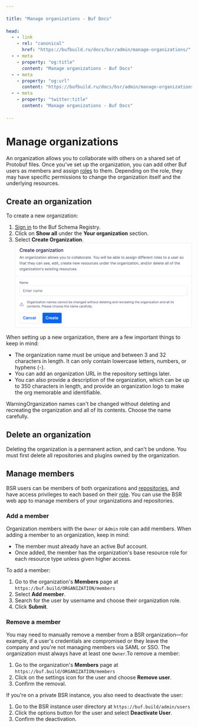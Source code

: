 ```yaml
---

title: "Manage organizations - Buf Docs"

head:
  - - link
    - rel: "canonical"
      href: "https://bufbuild.ru/docs/bsr/admin/manage-organizations/"
  - - meta
    - property: "og:title"
      content: "Manage organizations - Buf Docs"
  - - meta
    - property: "og:url"
      content: "https://bufbuild.ru/docs/bsr/admin/manage-organizations/"
  - - meta
    - property: "twitter:title"
      content: "Manage organizations - Buf Docs"

---
```


# Manage organizations

An organization allows you to collaborate with others on a shared set of Protobuf files. Once you've set up the organization, you can add other Buf users as members and assign [roles](../roles/) to them. Depending on the role, they may have specific permissions to change the organization itself and the underlying resources.

## Create an organization

To create a new organization:

1.  [Sign in](https://login.buf.build/) to the Buf Schema Registry.
2.  Click on **Show all** under the **Your organization** section.
3.  Select **Create Organization**.![Create a new organization](../../../images/bsr/org-create.png)

When setting up a new organization, there are a few important things to keep in mind:

- The organization name must be unique and between 3 and 32 characters in length. It can only contain lowercase letters, numbers, or hyphens (-).
- You can add an organization URL in the repository settings later.
- You can also provide a description of the organization, which can be up to 350 characters in length, and provide an organization logo to make the org memorable and identifiable.

WarningOrganization names can't be changed without deleting and recreating the organization and all of its contents. Choose the name carefully.

## Delete an organization

Deleting the organization is a permanent action, and can't be undone. You must first delete all repositories and plugins owned by the organization.

## Manage members

BSR users can be members of both organizations and [repositories](../manage-repositories/#add-member), and have access privileges to each based on their [role](../roles/). You can use the BSR web app to manage members of your organizations and repositories.

### Add a member

Organization members with the `Owner` or `Admin` role can add members. When adding a member to an organization, keep in mind:

- The member must already have an active Buf account.
- Once added, the member has the organization's base resource role for each resource type unless given higher access.

To add a member:

1.  Go to the organization's **Members** page at `https://buf.build/ORGANIZATION/members`
2.  Select **Add member**.
3.  Search for the user by username and choose their organization role.
4.  Click **Submit**.

### Remove a member

You may need to manually remove a member from a BSR organization—for example, if a user's credentials are compromised or they leave the company and you're not managing members via SAML or SSO. The organization must always have at least one `Owner`.To remove a member:

1.  Go to the organization's **Members** page at `https://buf.build/ORGANIZATION/members`
2.  Click on the settings icon for the user and choose **Remove user**.
3.  Confirm the removal.

If you're on a private BSR instance, you also need to deactivate the user:

1.  Go to the BSR instance user directory at `https://buf.build/admin/users`
2.  Click the options button for the user and select **Deactivate User**.
3.  Confirm the deactivation.
